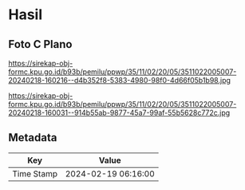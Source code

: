 # Hasil

## Foto C Plano

https://sirekap-obj-formc.kpu.go.id/b93b/pemilu/ppwp/35/11/02/20/05/3511022005007-20240218-160216--d4b352f8-5383-4980-98f0-4d66f05b1b98.jpg

https://sirekap-obj-formc.kpu.go.id/b93b/pemilu/ppwp/35/11/02/20/05/3511022005007-20240218-160031--914b55ab-9877-45a7-99af-55b5628c772c.jpg


## Metadata

| Key        | Value               |
| ---------- | ------------------- |
| Time Stamp | 2024-02-19 06:16:00 |



